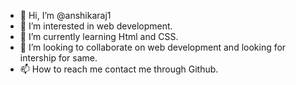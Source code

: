 - 👋 Hi, I’m @anshikaraj1
- 👀 I’m interested in web development.
- 🌱 I’m currently learning Html and CSS.
- 💞️ I’m looking to collaborate on web development and looking for intership for same.
- 📫 How to reach me contact me through Github.

<!---
anshikaraj1/anshikaraj1 is a ✨ special ✨ repository because its `README.md` (this file) appears on your GitHub profile.
You can click the Preview link to take a look at your changes.
--->
